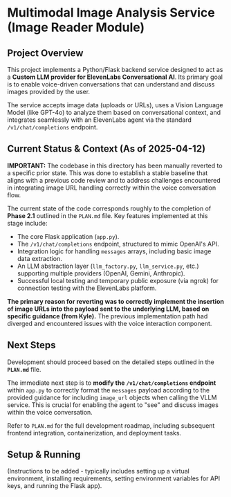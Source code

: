# Multimodal Image Analysis Service (Image Reader Module)

## Project Overview

This project implements a Python/Flask backend service designed to act as a **Custom LLM provider for ElevenLabs Conversational AI**. Its primary goal is to enable voice-driven conversations that can understand and discuss images provided by the user.

The service accepts image data (uploads or URLs), uses a Vision Language Model (like GPT-4o) to analyze them based on conversational context, and integrates seamlessly with an ElevenLabs agent via the standard `/v1/chat/completions` endpoint.

## Current Status & Context (As of 2025-04-12)

**IMPORTANT:** The codebase in this directory has been manually reverted to a specific prior state. This was done to establish a stable baseline that aligns with a previous code review and to address challenges encountered in integrating image URL handling correctly within the voice conversation flow.

The current state of the code corresponds roughly to the completion of **Phase 2.1** outlined in the `PLAN.md` file. Key features implemented at this stage include:

*   The core Flask application (`app.py`).
*   The `/v1/chat/completions` endpoint, structured to mimic OpenAI's API.
*   Integration logic for handling `messages` arrays, including basic image data extraction.
*   An LLM abstraction layer (`llm_factory.py`, `llm_service.py`, etc.) supporting multiple providers (OpenAI, Gemini, Anthropic).
*   Successful local testing and temporary public exposure (via ngrok) for connection testing with the ElevenLabs platform.

**The primary reason for reverting was to correctly implement the insertion of image URLs into the payload sent to the underlying LLM, based on specific guidance (from Kyle).** The previous implementation path had diverged and encountered issues with the voice interaction component.

## Next Steps

Development should proceed based on the detailed steps outlined in the **`PLAN.md`** file.

The immediate next step is to **modify the `/v1/chat/completions` endpoint** within `app.py` to correctly format the `messages` payload according to the provided guidance for including `image_url` objects when calling the VLLM service. This is crucial for enabling the agent to "see" and discuss images within the voice conversation.

Refer to `PLAN.md` for the full development roadmap, including subsequent frontend integration, containerization, and deployment tasks.

## Setup & Running

(Instructions to be added - typically includes setting up a virtual environment, installing requirements, setting environment variables for API keys, and running the Flask app).
